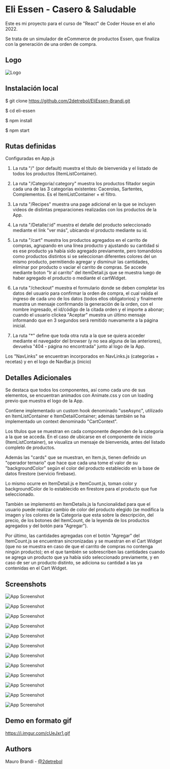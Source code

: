 
# Eli Essen - Casero & Saludable

Este es mi proyecto para el curso de "React" de Coder House en el año 2022.

Se trata de un simulador de eCommerce de productos Essen, que finaliza con la generación de una orden de compra.


## Logo
![Logo](https://i.imgur.com/BirJ9jh.png)


## Instalación local

$ git clone https://github.com/2detrebol/EliEssen-Brandi.git

$ cd eli-essen

$ npm install

$ npm start


## Rutas definidas

Configuradas en App.js

1. La ruta "/" (por default) muestra el título de bienvenida y el listado de todos los productos (ItemListContainer).

2. La ruta "/Categoria/:category" muestra los productos filtador según cada una de las 3 categorías existentes: Cacerolas, Sartentes, Complementos. Es el ItemListContainer + el filtro.

3. La ruta "/Recipes" muestra una page adicional en la que se incluyen videos de distintas preparaciones realizadas con los productos de la App.

4. La ruta "/Detalle/:id" muestra el detalle del producto seleccionado mediante el link "ver más", ubicando el producto mediante su id.

5. La ruta "/cart" muestra los productos agregados en el carrito de compras, agrupando en una línea producto y ajustando su cantidad si es ese producto ya había sido agregado previamente, pero tomandolos como productos distintos si se seleccionan diferentes colores del un mismo producto, permitiendo agregar y disminuir las cantidades, eliminar por producto o vaciar el carrito de compras. Se accede mediante boton "Ir al carrito" del itemDetail.js que se muestra luego de haber agregado el producto o mediante el cartWidget.

6. La ruta "/checkout" muestra el formulario donde se deben completar los datos del usuario para confirmar la orden de compra, el cual valida el ingreso de cada uno de los datos (todos ellos obligatorios) y finalmente muestra un mensaje confirmando la generación de la orden, con el nombre ingresado, el id/código de la citada orden y el importe a abonar; cuando el usuario clickea "Aceptar" muestra un último mensaje informando que en 3 segundos será remitido nuevamente a la página inicial.

7. La ruta "*" define que toda otra ruta a la que se quiera acceder mediante el navegador del browser (y no sea alguna de las anteriores), devuelva "404 - página no encontrada" junto al logo de la App.

Los "NavLinks" se encuentran incorporados en NavLinks.js (categorías + recetas) y en el logo de NavBar.js (inicio)



## Detalles Adicionales

Se destaca que todos los componentes, así como cada uno de sus elementos, se encuentran animados con Animate.css y con un loading previo que muestra el logo de la App.

Contiene implementado un custom hook denominado "useAsync", utilizado en ItemListContainer e ItemDetailContainer; además también se ha implementado un context denominado "CartContext".

Los títulos que se muestran en cada componente dependen de la categoría a la que se acceda. En el caso de ubicarse en el componente de inicio (ItemListContainer), se visualiza un mensaje de bienvenida, antes del listado completo de productos.

Además las "cards" que se muestran, en Item.js, tienen definido un "operador ternario" que hace que cada una tome el valor de su "backgroundColor" según el color del producto establecido en la base de datos firestore (servicio firebase).

Lo mismo ocurre en ItemDetail.js e ItemCount.js, toman color y backgroundColor de lo establecido en firestore para el producto que fue seleccionado.

También se implementó en ItemDetails.js la funcionalidad para que el usuario puede realizar cambio de color del producto elegido (se modifica la imagen y los colores de la Categoria que esta sobre la descripción, del precio, de los botones del ItemCount, de la leyenda de los productos agregados y del botón para "Agregar").

Por último, las cantidades agregadas con el botón "Agregar" del ItemCount.js se encuentran sincronizadas y se muestran en el Cart Widget (que no se muestra en caso de que el carrito de compras no contenga ningún producto); en el que también se sobrescriben las cantidades cuando se agrega un producto que ya había sido seleccionado previamente, y en caso de ser un producto distinto, se adiciona su cantidad a las ya contenidas en el Cart Widget.


## Screenshots

![App Screenshot](https://i.imgur.com/ESHW5kH.jpg)

![App Screenshot](https://i.imgur.com/NypyogX.jpg)

![App Screenshot](https://i.imgur.com/8pRHP1z.jpg)

![App Screenshot](https://i.imgur.com/iIcaXmS.jpg)

![App Screenshot](https://i.imgur.com/3drR59i.jpg)

![App Screenshot](https://i.imgur.com/w43I1O9.jpg)

![App Screenshot](https://i.imgur.com/naAvnPb.jpg)

![App Screenshot](https://i.imgur.com/wjGEb8n.jpg)

![App Screenshot](https://i.imgur.com/dQxT6re.jpg)

![App Screenshot](https://i.imgur.com/Sf8uo7E.jpg)

![App Screenshot](https://i.imgur.com/y7gTIXK.jpg)

![App Screenshot](https://i.imgur.com/TPjE4Xz.jpg)


## Demo en formato gif

https://i.imgur.com/cUeJxr1.gif


## Authors

Mauro Brandi - [@2detrebol](https://www.github.com/2detrebol)

